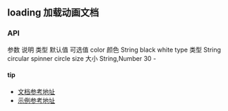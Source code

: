 <!-- 
# Markdown 语法
    # a 		标题

    - a     无序列表
    1. a    有序列表

    ![]()   插入图片 文字+地址
    []()    插入链接

    ` a `   代码
    > a     引用

    * a *		斜体
    ** a **		粗体

    ***			分割线 
    行尾添加两个空格加回车表示换行
    定义脚注[^1]
-->


## loading 加载动画文档

### API
参数  说明  类型  默认值 可选值
color   颜色  String  black   white
type    类型  String  circular    spinner circle
size    大小  String,Number  30    -


#### tip
- [文档参考地址](https://www.youzanyun.com/zanui/vant#/zh-CN/loading)
- [示例参考地址](https://www.youzanyun.com/zanui/vant/examples#/zh-CN/loading)  











